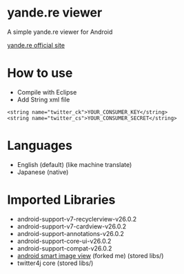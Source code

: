 # yande.re viewer
A simple yande.re viewer for Android

[yande.re official site](https://yande.re)

# How to use
* Compile with Eclipse
* Add String xml file
```
<string name="twitter_ck">YOUR_CONSUMER_KEY</string>
<string name="twitter_cs">YOUR_CONSUMER_SECRET</string>
```

# Languages
* English (default) (like machine translate)
* Japanese (native)

# Imported Libraries
* android-support-v7-recyclerview-v26.0.2
* android-support-v7-cardview-v26.0.2
* android-support-annotations-v26.0.2
* android-support-core-ui-v26.0.2
* android-support-compat-v26.0.2
* [android smart image view](https://github.com/sugtao4423/android-smart-image-view) (forked me) (stored libs/)
* twitter4j core (stored libs/)

